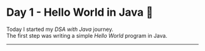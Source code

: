 # Day 1 - Hello World in Java 🌟

Today I started my *DSA with Java* journey.  
The first step was writing a simple *Hello World* program in Java.

---
